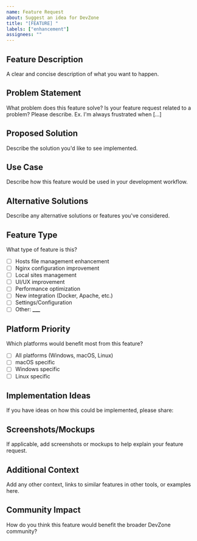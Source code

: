 ```yaml
---
name: Feature Request
about: Suggest an idea for DevZone
title: "[FEATURE] "
labels: ["enhancement"]
assignees: ""
---
```


## Feature Description

A clear and concise description of what you want to happen.

## Problem Statement

What problem does this feature solve? Is your feature request related to a problem? Please describe.
Ex. I'm always frustrated when [...]

## Proposed Solution

Describe the solution you'd like to see implemented.

## Use Case

Describe how this feature would be used in your development workflow.

## Alternative Solutions

Describe any alternative solutions or features you've considered.

## Feature Type

What type of feature is this?

- [ ] Hosts file management enhancement
- [ ] Nginx configuration improvement
- [ ] Local sites management
- [ ] UI/UX improvement
- [ ] Performance optimization
- [ ] New integration (Docker, Apache, etc.)
- [ ] Settings/Configuration
- [ ] Other: ****\_\_\_****

## Platform Priority

Which platforms would benefit most from this feature?

- [ ] All platforms (Windows, macOS, Linux)
- [ ] macOS specific
- [ ] Windows specific
- [ ] Linux specific

## Implementation Ideas

If you have ideas on how this could be implemented, please share:

## Screenshots/Mockups

If applicable, add screenshots or mockups to help explain your feature request.

## Additional Context

Add any other context, links to similar features in other tools, or examples here.

## Community Impact

How do you think this feature would benefit the broader DevZone community?
